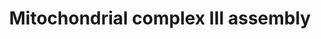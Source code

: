 ---
annotations:
- type: Pathway Ontology
  value: electron transport chain pathway
- type: Pathway Ontology
  value: oxidative phosphorylation pathway
authors:
- Annabaya
- Eweitz
description: Complex III or quinol-cytochrome c reductase performs electron transfer
  coupled to proton pumping. It occurs as a symmetrical, tightly bound dimer (referred
  to as cIII2). This dimerisation occurs prior to the pre CIII complex formation,
  annotated as pre-CIII(2). Each monomer is composed of a catalytic core containing
  MT-CYB, CYC1 and UQCRFS1. An additional seven subunits are required for stability
  and/or correct assembly of the enzyme, but are not involved in the catalysis, but
  .
last-edited: 2021-05-09
organisms:
- Homo sapiens
redirect_from:
- /index.php/Pathway:WP4921
- /instance/WP4921
schema-jsonld:
- '@context': https://schema.org/
  '@id': https://wikipathways.github.io/pathways/WP4921.html
  '@type': Dataset
  creator:
    '@type': Organization
    name: WikiPathways
  description: Complex III or quinol-cytochrome c reductase performs electron transfer
    coupled to proton pumping. It occurs as a symmetrical, tightly bound dimer (referred
    to as cIII2). This dimerisation occurs prior to the pre CIII complex formation,
    annotated as pre-CIII(2). Each monomer is composed of a catalytic core containing
    MT-CYB, CYC1 and UQCRFS1. An additional seven subunits are required for stability
    and/or correct assembly of the enzyme, but are not involved in the catalysis,
    but .
  keywords:
  - MT-CYB
  - TTC19
  - UQCRH
  - UQCC3
  - UQCRC2
  - UQCRFS1
  - CYC1
  - UQCC1
  - 2Fe-2S
  - UQCC2
  - heme b
  - UQCR11
  - LYRM7
  - UQCRQ
  - BCS1L
  - UQCRB
  - UQCR10
  - UQCRC1
  license: CC0
  name: Mitochondrial complex III assembly
seo: CreativeWork
title: Mitochondrial complex III assembly
wpid: WP4921
---